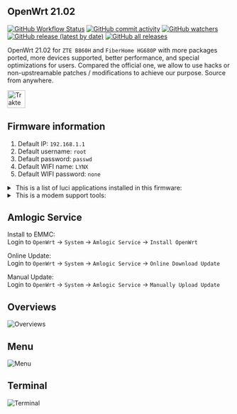 ## OpenWrt 21.02

[<img alt="GitHub Workflow Status" src="https://img.shields.io/github/workflow/status/lynxnexy/openwrt/Build%20OpenWrt">](https://github.com/lynxnexy/openwrt/actions/workflows/build-openwrt.yml) [<img alt="GitHub commit activity" src="https://img.shields.io/github/commit-activity/m/lynxnexy/openwrt?label=commits">](https://github.com/lynxnexy/openwrt/commits) [<img alt="GitHub watchers" src="https://img.shields.io/github/watchers/lynxnexy/openwrt">](https://github.com/lynxnexy/openwrt/watchers) </br>
[<img alt="GitHub release (latest by date)" src="https://img.shields.io/github/v/release/lynxnexy/openwrt">](https://github.com/lynxnexy/openwrt/releases/latest) [<img alt="GitHub all releases" src="https://img.shields.io/github/downloads/lynxnexy/openwrt/total">](https://github.com/lynxnexy/openwrt/releases)

OpenWrt 21.02 for `ZTE B860H` and `FiberHome HG680P` with more packages ported, more devices supported, better performance, and special optimizations for users. Compared the official one, we allow to use hacks or non-upstreamable patches / modifications to achieve our purpose. Source from anywhere.

[<img src="https://cdn.trakteer.id/images/embed/trbtn-red-2.png" height="40" style="border:0px;height:40px;" alt="Trakteer Saya">](https://trakteer.id/lynxnexy/tip)

## Firmware information
1. Default IP: `192.168.1.1`
2. Default username: `root`
3. Default password: `passwd`
4. Default WIFI name: `LYNX`
5. Default WIFI password: `none`
<details><summary>&nbsp;This is a list of luci applications installed in this firmware:</summary>

&emsp;`luci-app-adblock`\
&emsp;`luci-app-amlogic`\
&emsp;`luci-app-aria2`\
&emsp;`luci-app-autoreboot`\
&emsp;`luci-app-diskman` <sub>include</sub>\
&emsp;&emsp;&emsp;`├─ mdadm`\
&emsp;&emsp;&emsp;`├─ kmod-md-raid456`\
&emsp;&emsp;&emsp;`└─ kmod-md-linear`\
&emsp;`luci-app-dockerman`\
&emsp;`luci-app-eqos`\
&emsp;`luci-app-filetransfer`\
&emsp;`luci-app-firewall`\
&emsp;`luci-app-hd-idle`\
&emsp;`luci-app-minidlna`\
&emsp;`luci-app-openclash` <sub>include</sub>\
&emsp;&emsp;&emsp;`├─ clash`\
&emsp;&emsp;&emsp;`├─ clash_tun`\
&emsp;&emsp;&emsp;`├─ clash_meta`\
&emsp;&emsp;&emsp;`└─ v2ray-rules-dat`\
&emsp;`luci-app-openvpn`\
&emsp;`luci-app-opkg`\
&emsp;`luci-app-passwall` <sub>include</sub>\
&emsp;&emsp;&emsp;`├─ iptables_transparent_proxy`\
&emsp;&emsp;&emsp;`├─ brook`\
&emsp;&emsp;&emsp;`├─ chinadns_ng`\
&emsp;&emsp;&emsp;`├─ haproxy`\
&emsp;&emsp;&emsp;`├─ hysteria`\
&emsp;&emsp;&emsp;`├─ naiveproxy`\
&emsp;&emsp;&emsp;`├─ shadowsocks_libev_client`\
&emsp;&emsp;&emsp;`├─ shadowsocks_libev_server`\
&emsp;&emsp;&emsp;`├─ shadowsocks_rust_client`\
&emsp;&emsp;&emsp;`├─ shadowsocks_rust_server`\
&emsp;&emsp;&emsp;`├─ shadowsocksr_libev_client`\
&emsp;&emsp;&emsp;`├─ shadowsocksr_libev_server`\
&emsp;&emsp;&emsp;`├─ simple_obfs`\
&emsp;&emsp;&emsp;`├─ trojan_go`\
&emsp;&emsp;&emsp;`├─ trojan_plus`\
&emsp;&emsp;&emsp;`├─ v2ray`\
&emsp;&emsp;&emsp;`├─ v2ray_plugin`\
&emsp;&emsp;&emsp;`├─ xray`\
&emsp;&emsp;&emsp;`└─ xray_plugin`\
&emsp;`luci-app-ramfree`\
&emsp;`luci-app-rclone` <sub>include</sub>\
&emsp;&emsp;&emsp;`├─ rclone-webui`\
&emsp;&emsp;&emsp;`└─ rclone-ng`\
&emsp;`luci-app-samba4`\
&emsp;`luci-app-ssr-plus` <sub>include</sub>\
&emsp;&emsp;&emsp;`├─ shadowsocks_rust_client`\
&emsp;&emsp;&emsp;`├─ shadowsocks_rust_server`\
&emsp;&emsp;&emsp;`├─ chinadns_ng`\
&emsp;&emsp;&emsp;`├─ hysteria`\
&emsp;&emsp;&emsp;`├─ ipt2socks`\
&emsp;&emsp;&emsp;`├─ kcptun`\
&emsp;&emsp;&emsp;`├─ naiveproxy`\
&emsp;&emsp;&emsp;`├─ redsocks2`\
&emsp;&emsp;&emsp;`├─ shadowsocks_simple_obfs`\
&emsp;&emsp;&emsp;`├─ shadowsocks_v2ray_plugin`\
&emsp;&emsp;&emsp;`├─ shadowsocksr_libev_client`\
&emsp;&emsp;&emsp;`├─ shadowsocksr_libev_server`\
&emsp;&emsp;&emsp;`└─ trojan`\
&emsp;`luci-app-statistics`\
&emsp;`luci-app-transmission`\
&emsp;`luci-app-ttyd`\
&emsp;`luci-app-vnstat2`\
&emsp;`luci-app-wireguard`\
&emsp;`luci-app-zerotier`

</details>

<details><summary>&nbsp;This is a modem support tools:</summary>

&emsp;`luci-app-3ginfo` <sub>include</sub>\
&emsp;&emsp;&emsp;`├─ 3ginfo`\
&emsp;&emsp;&emsp;`├─ 3ginfo-lite`\
&emsp;&emsp;&emsp;`├─ 3ginfo-qmisignal`\
&emsp;&emsp;&emsp;`└─ 3ginfo-text`\
&emsp;`luci-app-modeminfo` <sub>include</sub>\
&emsp;&emsp;&emsp;`├─ qtools`\
&emsp;&emsp;&emsp;`├─ xmm-modem`\
&emsp;&emsp;&emsp;`└─ asterisk-chan-quectel`\
&emsp;`luci-app-smstools3`\
&emsp;`luci-app-mmcomig`\
&emsp;`luci-app-atinout`\
&emsp;`luci-app-cellled`


</details>

## Amlogic Service
Install to EMMC: </br> Login to `OpenWrt` → `System` → `Amlogic Service` → `Install OpenWrt`

Online Update: </br> Login to `OpenWrt` → `System` → `Amlogic Service` → `Online Download Update` 

Manual Update: </br> Login to `OpenWrt` → `System` → `Amlogic Service` → `Manually Upload Update`

## Overviews
![Overviews](https://i.ibb.co/D1rSJdf/Screenshot-2022-11-24-19-07-02-760-com-android-chrome.jpg)

## Menu
![Menu](https://i.ibb.co/tp7fnm2/Screenshot-2022-11-24-19-07-10-494-com-android-chrome.jpg)

## Terminal
![Terminal](https://i.ibb.co/tbDRDnH/Screenshot-2022-11-24-19-07-28-909-com-android-chrome.jpg)

